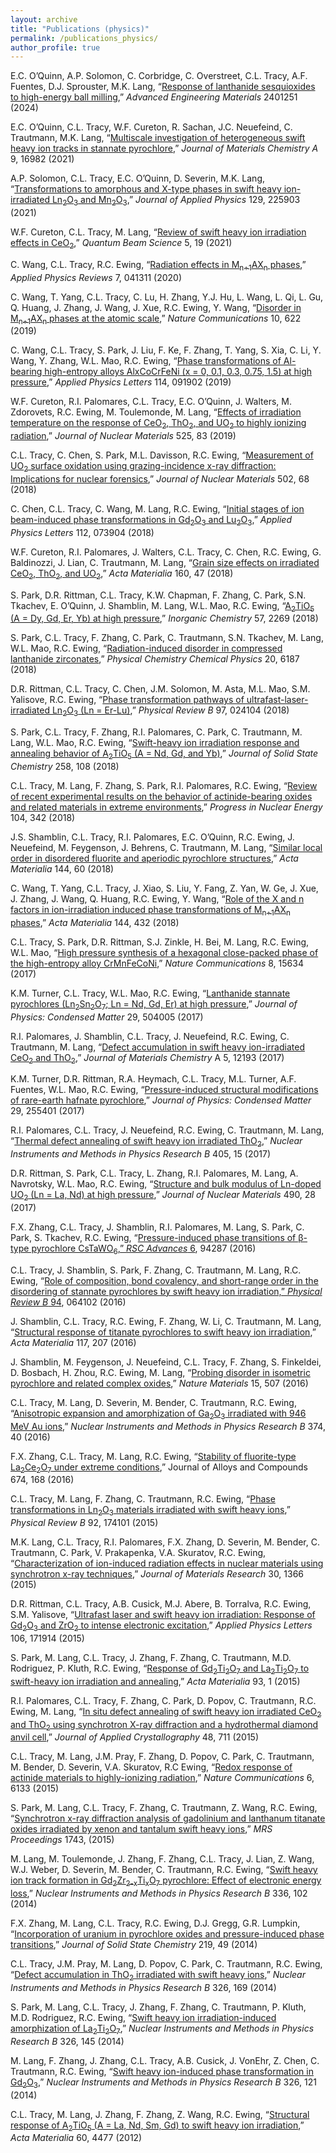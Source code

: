 ```yaml
---
layout: archive
title: "Publications (physics)"
permalink: /publications_physics/
author_profile: true
---
```


E.C. O’Quinn, A.P. Solomon, C. Corbridge, C. Overstreet, C.L. Tracy, A.F. Fuentes, D.J. Sprouster, M.K. Lang, “[Response of lanthanide sesquioxides to high-energy ball milling](https://camerontracy.github.io/files/Response_of_Lanthanide_Sesquioxides_to_High_Energy_Ball_Milling.pdf),” _Advanced Engineering Materials_ 2401251 (2024)

E.C. O’Quinn, C.L. Tracy, W.F. Cureton, R. Sachan, J.C. Neuefeind, C. Trautmann, M.K. Lang, “[Multiscale investigation of heterogeneous swift heavy ion tracks in stannate pyrochlore](https://camerontracy.github.io/files/Multi-scale_investigation_of_heterogeneous_swift_heavy_ion_tracks_in_stannate_pyrochlore.pdf),” _Journal of Materials
Chemistry A_ 9, 16982 (2021)

A.P. Solomon, C.L. Tracy, E.C. O’Quinn, D. Severin, M.K. Lang, “[Transformations to amorphous and
X-type phases in swift heavy ion-irradiated Ln<sub>2</sub>O<sub>3</sub> and Mn<sub>2</sub>O<sub>3</sub>](https://camerontracy.github.io/files/Transformations_to_amorphous_and_X-type_phases_in_swift_heavy_ion-irradiated_Ln2O3_and_Mn2O3.pdf),” _Journal of Applied Physics_ 129, 225903
(2021)

W.F. Cureton, C.L. Tracy, M. Lang, “[Review of swift heavy ion irradiation effects in CeO<sub>2</sub>](https://camerontracy.github.io/files/Review_of_Swift_Heavy_Ion_Irradiation_Effects_in_CeO2.pdf),” _Quantum
Beam Science_ 5, 19 (2021)

C. Wang, C.L. Tracy, R.C. Ewing, “[Radiation effects in M<sub>n+1</sub>AX<sub>n</sub> phases](https://camerontracy.github.io/files/Radiation_effects_in_Mn1AXn_phases.pdf),” _Applied Physics Reviews_ 7,
041311 (2020)

C. Wang, T. Yang, C.L. Tracy, C. Lu, H. Zhang, Y.J. Hu, L. Wang, L. Qi, L. Gu, Q. Huang, J. Zhang, J.
Wang, J. Xue, R.C. Ewing, Y. Wang, “[Disorder in M<sub>n+1</sub>AX<sub>n</sub> phases at the atomic scale](https://camerontracy.github.io/files/Disorder_in_Mn+1AXn_phases_at_the_atomic_scale.pdf),” _Nature Communications_ 10, 622 (2019)

C. Wang, C.L. Tracy, S. Park, J. Liu, F. Ke, F. Zhang, T. Yang, S. Xia, C. Li, Y. Wang, Y. Zhang, W.L.
Mao, R.C. Ewing, “[Phase transformations of Al-bearing high-entropy alloys AlxCoCrFeNi (x = 0, 0.1, 0.3,
0.75, 1.5) at high pressure](https://camerontracy.github.io/files/Phase_transformations_of_Al-bearing_high-entropy_alloys_AlxCoCrFeNi_(x_5_0%2C_0.1%2C_0.3%2C_0.75%2C_1.5)_at_high_pressure.pdf),” _Applied Physics Letters_ 114, 091902 (2019)

W.F. Cureton, R.I. Palomares, C.L. Tracy, E.C. O’Quinn, J. Walters, M. Zdorovets, R.C. Ewing, M.
Toulemonde, M. Lang, “[Effects of irradiation temperature on the response of CeO<sub>2</sub>, ThO<sub>2</sub>, and UO<sub>2</sub> to
highly ionizing radiation](https://camerontracy.github.io/files/Effects_of_irradiation_temperature_on_the_response_of_CeO2%2C_ThO2%2C_and_UO2_to_highly_ionizing_radiation.pdf),” _Journal of Nuclear Materials_ 525, 83 (2019)

C.L. Tracy, C. Chen, S. Park, M.L. Davisson, R.C. Ewing, “[Measurement of UO<sub>2</sub> surface oxidation using
grazing-incidence x-ray diffraction: Implications for nuclear forensics](https://camerontracy.github.io/files/Measurement_of_UO2_surface_oxidation_using_grazing-incidence_x-ray_diffraction_Implications_for_nuclear_forensics.pdf),” _Journal of Nuclear Materials_ 502, 68
(2018)

C. Chen, C.L. Tracy, C. Wang, M. Lang, R.C. Ewing, “[Initial stages of ion beam-induced phase transformations in Gd<sub>2</sub>O<sub>3</sub> and Lu<sub>2</sub>O<sub>3</sub>](https://camerontracy.github.io/files/Initial_stages_of_ion_beam-induced_phase_transformations_in_Gd2O3_and_Lu2O3.pdf),” _Applied Physics Letters_ 112, 073904 (2018)

W.F. Cureton, R.I. Palomares, J. Walters, C.L. Tracy, C. Chen, R.C. Ewing, G. Baldinozzi, J. Lian, C.
Trautmann, M. Lang, “[Grain size effects on irradiated CeO<sub>2</sub>, ThO<sub>2</sub>, and UO<sub>2</sub>](https://camerontracy.github.io/files/Grain_size_effects_on_irradiated_CeO2,_ThO2,_and_UO2.pdf),” _Acta Materialia_ 160, 47
(2018)

S. Park, D.R. Rittman, C.L. Tracy, K.W. Chapman, F. Zhang, C. Park, S.N. Tkachev, E. O’Quinn, J.
Shamblin, M. Lang, W.L. Mao, R.C. Ewing, “[A<sub>2</sub>TiO<sub>5</sub> (A = Dy, Gd, Er, Yb) at high pressure](https://camerontracy.github.io/files/A2TiO5_(A_=_Dy,_Gd,_Er,_Yb)_at_High_Pressure.pdf),” _Inorganic
Chemistry_ 57, 2269 (2018)

S. Park, C.L. Tracy, F. Zhang, C. Park, C. Trautmann, S.N. Tkachev, M. Lang, W.L. Mao, R.C. Ewing,
“[Radiation-induced disorder in compressed lanthanide zirconates](https://camerontracy.github.io/files/Radiation-induced_disorder_in_compressed_lanthanide_zirconates.pdf),” _Physical Chemistry Chemical Physics_ 20,
6187 (2018)

D.R. Rittman, C.L. Tracy, C. Chen, J.M. Solomon, M. Asta, M.L. Mao, S.M. Yalisove, R.C. Ewing, “[Phase
transformation pathways of ultrafast-laser-irradiated Ln<sub>2</sub>O<sub>3</sub> (Ln = Er-Lu)](https://camerontracy.github.io/files/Phase_transformation_pathways_of_ultrafast-laser-irradiated_Ln2O3_(Ln_=_Er–Lu).pdf),” _Physical Review B_ 97, 024104
(2018)

S. Park, C.L. Tracy, F. Zhang, R.I. Palomares, C. Park, C. Trautmann, M. Lang, W.L. Mao, R.C. Ewing,
“[Swift-heavy ion irradiation response and annealing behavior of A<sub>2</sub>TiO<sub>5</sub> (A = Nd, Gd, and Yb)](https://camerontracy.github.io/files/Swift-heavy_ion_irradiation_response_and_annealing_behavior_of_A2TiO5_(A_%3D_Nd%2C_Gd%2C_and_Yb)_.pdf),” _Journal
of Solid State Chemistry_ 258, 108 (2018)

C.L. Tracy, M. Lang, F. Zhang, S. Park, R.I. Palomares, R.C. Ewing, “[Review of recent experimental
results on the behavior of actinide-bearing oxides and related materials in extreme environments](https://camerontracy.github.io/files/Review_of_recent_experimental_results_on_the_behavior_of_actinide-bearing_oxides_and_related_materials_in_extreme_environments.pdf),” _Progress
in Nuclear Energy_ 104, 342 (2018)

J.S. Shamblin, C.L. Tracy, R.I. Palomares, E.C. O’Quinn, R.C. Ewing, J. Neuefeind, M. Feygenson,
J. Behrens, C. Trautmann, M. Lang, “[Similar local order in disordered fluorite and aperiodic pyrochlore
structures](https://camerontracy.github.io/files/Similar_local_order_in_disordered_fluorite_and_aperiodic_pyrochlore_structures.pdf),” _Acta Materialia_ 144, 60 (2018)

C. Wang, T. Yang, C.L. Tracy, J. Xiao, S. Liu, Y. Fang, Z. Yan, W. Ge, J. Xue, J. Zhang, J. Wang, Q.
Huang, R.C. Ewing, Y. Wang, “[Role of the X and n factors in ion-irradiation induced phase transformations
of M<sub>n+1</sub>AX<sub>n</sub> phases](https://camerontracy.github.io/files/Role_of_the_X_and_n_factors_in_ion-irradiation_induced_phase_transformations_of_Mn1AXn_phases.pdf),” _Acta Materialia_ 144, 432 (2018)

C.L. Tracy, S. Park, D.R. Rittman, S.J. Zinkle, H. Bei, M. Lang, R.C. Ewing, W.L. Mao, “[High pressure
synthesis of a hexagonal close-packed phase of the high-entropy alloy CrMnFeCoNi](https://camerontracy.github.io/files/High_pressure_synthesis_of_a_hexagonal_close-packed_phase_of_the_high-entropy_alloy_CrMnFeCoNi.pdf),” _Nature Communications_
8, 15634 (2017)

K.M. Turner, C.L. Tracy, W.L. Mao, R.C. Ewing, “[Lanthanide stannate pyrochlores (Ln<sub>2</sub>Sn<sub>2</sub>O<sub>7</sub>; Ln =
Nd, Gd, Er) at high pressure](https://camerontracy.github.io/files/Lanthanide_stannate_pyrochlores_(Ln2Sn2O7;_Ln_=_Nd,_Gd,_Er)_at_high_pressure.pdf),” _Journal of Physics: Condensed Matter_ 29, 504005 (2017)

R.I. Palomares, J. Shamblin, C.L. Tracy, J. Neuefeind, R.C. Ewing, C. Trautmann, M. Lang, “[Defect
accumulation in swift heavy ion-irradiated CeO<sub>2</sub> and ThO<sub>2</sub>](https://camerontracy.github.io/files/Defect_accumulation_in_swift_heavy_ion-irradiated_CeO2_and_ThO2__.pdf),” _Journal of Materials Chemistry_ A 5, 12193
(2017)

K.M. Turner, D.R. Rittman, R.A. Heymach, C.L. Tracy, M.L. Turner, A.F. Fuentes, W.L. Mao, R.C.
Ewing, “[Pressure-induced structural modifications of rare-earth hafnate pyrochlore](https://camerontracy.github.io/files/Pressure-induced_structural_modifications_of_rare-earth_hafnate_pyrochlore.pdf),” _Journal of Physics:
Condensed Matter_ 29, 255401 (2017)

R.I. Palomares, C.L. Tracy, J. Neuefeind, R.C. Ewing, C. Trautmann, M. Lang, “[Thermal defect annealing
of swift heavy ion irradiated ThO<sub>2</sub>](https://camerontracy.github.io/files/Thermal_defect_annealing_of_swift_heavy_ion_irradiated_ThO2.pdf),” _Nuclear Instruments and Methods in Physics Research B_ 405, 15 (2017)

D.R. Rittman, S. Park, C.L. Tracy, L. Zhang, R.I. Palomares, M. Lang, A. Navrotsky, W.L. Mao, R.C.
Ewing, “[Structure and bulk modulus of Ln-doped UO<sub>2</sub> (Ln = La, Nd) at high pressure](https://camerontracy.github.io/files/Structure_and_bulk_modulus_of_Ln-doped_UO2_(Ln_La_Nd)_at_high_pressure.pdf),” _Journal of Nuclear
Materials_ 490, 28 (2017)

F.X. Zhang, C.L. Tracy, J. Shamblin, R.I. Palomares, M. Lang, S. Park, C. Park, S. Tkachev, R.C. Ewing,
“[Pressure-induced phase transitions of β-type pyrochlore CsTaWO<sub>6</sub>,” _RSC Advances_ 6](https://camerontracy.github.io/files/Pressure-induced_phase_transitions_of_b-type_pyrochlore_CsTaWO6.pdf), 94287 (2016)

C.L. Tracy, J. Shamblin, S. Park, F. Zhang, C. Trautmann, M. Lang, R.C. Ewing, “[Role of composition, bond covalency, and short-range order in the disordering of stannate pyrochlores by swift heavy ion
irradiation,” _Physical Review B_ 94](https://camerontracy.github.io/files/Role_of_composition%2C_bond_covalency%2C_and_short-range_order_in_the_disordering_of_stannate_pyrochlores_by_swift_heavy_ion_irradiation__.pdf), 064102 (2016)

J. Shamblin, C.L. Tracy, R.C. Ewing, F. Zhang, W. Li, C. Trautmann, M. Lang, “[Structural response of
titanate pyrochlores to swift heavy ion irradiation](https://camerontracy.github.io/files/Structural_response_of_titanate_pyrochlores_to_swift_heavy_ion_irradiation.pdf),” _Acta Materialia_ 117, 207 (2016)

J. Shamblin, M. Feygenson, J. Neuefeind, C.L. Tracy, F. Zhang, S. Finkeldei, D. Bosbach, H. Zhou, R.C.
Ewing, M. Lang, “[Probing disorder in isometric pyrochlore and related complex oxides](https://camerontracy.github.io/files/Probing_disorder_in_isometric_pyrochlore_and_related_complex_oxides.pdf),” _Nature Materials_
15, 507 (2016)

C.L. Tracy, M. Lang, D. Severin, M. Bender, C. Trautmann, R.C. Ewing, “[Anisotropic expansion and
amorphization of Ga<sub>2</sub>O<sub>3</sub> irradiated with 946 MeV Au ions](https://camerontracy.github.io/files/Anisotropic_expansion_and_amorphization_of_Ga2O3_irradiated_with_946_MeV_Au_ions.pdf),” _Nuclear Instruments and Methods in Physics
Research B_ 374, 40 (2016)

F.X. Zhang, C.L. Tracy, M. Lang, R.C. Ewing, “[Stability of fluorite-type La<sub>2</sub>Ce<sub>2</sub>O<sub>7</sub> under extreme conditions](https://camerontracy.github.io/files/Stability_of_fluorite-type_La2Ce2O7_under_extreme_conditions.pdf),” Journal of Alloys and Compounds 674, 168 (2016)

C.L. Tracy, M. Lang, F. Zhang, C. Trautmann, R.C. Ewing, “[Phase transformations in Ln<sub>2</sub>O<sub>3</sub> materials
irradiated with swift heavy ions](https://camerontracy.github.io/files/Phase_transformations_in_Ln2O3_materials_irradiated_with_swift_heavy_ions.pdf),” _Physical Review B_ 92, 174101 (2015)

M.K. Lang, C.L. Tracy, R.I. Palomares, F.X. Zhang, D. Severin, M. Bender, C. Trautmann, C. Park,
V. Prakapenka, V.A. Skuratov, R.C. Ewing, “[Characterization of ion-induced radiation effects in nuclear
materials using synchrotron x-ray techniques](https://camerontracy.github.io/files/Characterization_of_ion-induced_radiation_effects_in_nuclear_materials_using_synchrotron_x-ray_techniques.pdf),” _Journal of Materials Research_ 30, 1366 (2015)

D.R. Rittman, C.L. Tracy, A.B. Cusick, M.J. Abere, B. Torralva, R.C. Ewing, S.M. Yalisove, “[Ultrafast
laser and swift heavy ion irradiation: Response of Gd<sub>2</sub>O<sub>3</sub> and ZrO<sub>2</sub> to intense electronic excitation](https://camerontracy.github.io/files/Ultrafast_laser_and_swift_heavy_ion_irradiation_Response_of_Gd2O3_and_ZrO2_to_intense_electronic_excitation.pdf),” _Applied
Physics Letters_ 106, 171914 (2015)

S. Park, M. Lang, C.L. Tracy, J. Zhang, F. Zhang, C. Trautmann, M.D. Rodriguez, P. Kluth, R.C. Ewing,
“[Response of Gd<sub>2</sub>Ti<sub>2</sub>O<sub>7</sub> and La<sub>2</sub>Ti<sub>2</sub>O<sub>7</sub> to swift-heavy ion irradiation and annealing](https://camerontracy.github.io/files/Response_of_Gd2Ti2O7_and_La2Ti2O7_to_swift-heavy_ion_irradiation_and_annealing.pdf),” _Acta Materialia_ 93, 1
(2015)

R.I. Palomares, C.L. Tracy, F. Zhang, C. Park, D. Popov, C. Trautmann, R.C. Ewing, M. Lang, “[In situ
defect annealing of swift heavy ion irradiated CeO<sub>2</sub> and ThO<sub>2</sub> using synchrotron X-ray diffraction and a
hydrothermal diamond anvil cell](https://camerontracy.github.io/files/In_situ_defect_annealing_of_swift_heavy_ion_irradiated_CeO2_and_ThO2_using_synchrotron_X-ray_diffraction_and_a_hydrothermal_diamond_anvil_cell.pdf),” _Journal of Applied Crystallography_ 48, 711 (2015)

C.L. Tracy, M. Lang, J.M. Pray, F. Zhang, D. Popov, C. Park, C. Trautmann, M. Bender, D. Severin,
V.A. Skuratov, R.C Ewing, “[Redox response of actinide materials to highly-ionizing radiation](https://camerontracy.github.io/files/Redox_response_of_actinide_materials_to_highly_ionizing_radiation.pdf),” _Nature
Communications_ 6, 6133 (2015)

S. Park, M. Lang, C.L. Tracy, F. Zhang, C. Trautmann, Z. Wang, R.C. Ewing, “[Synchrotron x-ray
diffraction analysis of gadolinium and lanthanum titanate oxides irradiated by xenon and tantalum swift
heavy ions](https://camerontracy.github.io/files/Synchrotron_x-ray_diffraction_analysis_of_gadolinium_and_lanthanum_titanate_oxides_irradiated_by_xenon_and_tantalum_swift_heavy_ions_.pdf),” _MRS Proceedings_ 1743, (2015)

M. Lang, M. Toulemonde, J. Zhang, F. Zhang, C.L. Tracy, J. Lian, Z. Wang, W.J. Weber, D. Severin, M.
Bender, C. Trautmann, R.C. Ewing, “[Swift heavy ion track formation in Gd<sub>2</sub>Zr<sub>2-x</sub>Ti<sub>x</sub>O<sub>7</sub> pyrochlore: Effect
of electronic energy loss](https://camerontracy.github.io/files/Swift_heavy_ion_track_formation_in_Gd2Zr2xTixO7_pyrochlore_Effect_of_electronic_energy_loss.pdf),” _Nuclear Instruments and Methods in Physics Research B_ 336, 102 (2014)

F.X. Zhang, M. Lang, C.L. Tracy, R.C. Ewing, D.J. Gregg, G.R. Lumpkin, “[Incorporation of uranium in
pyrochlore oxides and pressure-induced phase transitions](https://camerontracy.github.io/files/Incorporation_of_uranium_in_pyrochlore_oxides_and_pressure-induced_phase_transitions.pdf),” _Journal of Solid State Chemistry_ 219, 49 (2014)

C.L. Tracy, J.M. Pray, M. Lang, D. Popov, C. Park, C. Trautmann, R.C. Ewing, “[Defect accumulation in
ThO<sub>2</sub> irradiated with swift heavy ions](https://camerontracy.github.io/files/Defect_accumulation_in_ThO2_irradiated_with_swift_heavy_ions.pdf),” _Nuclear Instruments and Methods in Physics Research B_ 326, 169
(2014)

S. Park, M. Lang, C.L. Tracy, J. Zhang, F. Zhang, C. Trautmann, P. Kluth, M.D. Rodriguez, R.C. Ewing,
“[Swift heavy ion irradiation-induced amorphization of La<sub>2</sub>Ti<sub>2</sub>O<sub>7</sub>](https://camerontracy.github.io/files/Swift_heavy_ion_irradiation-induced_amorphization_of_La2Ti2O7.pdf),” _Nuclear Instruments and Methods in
Physics Research B_ 326, 145 (2014)

M. Lang, F. Zhang, J. Zhang, C.L. Tracy, A.B. Cusick, J. VonEhr, Z. Chen, C. Trautmann, R.C. Ewing,
“[Swift heavy ion-induced phase transformation in Gd<sub>2</sub>O<sub>3</sub>](https://camerontracy.github.io/files/Swift_heavy_ion-induced_phase_transformation_in_Gd2O3.pdf),” _Nuclear Instruments and Methods in Physics
Research B_ 326, 121 (2014)

C.L. Tracy, M. Lang, J. Zhang, F. Zhang, Z. Wang, R.C. Ewing, “[Structural response of A<sub>2</sub>TiO<sub>5</sub> (A =
La, Nd, Sm, Gd) to swift heavy ion irradiation](https://camerontracy.github.io/files/Structural_response_of_A2TiO5_(A_=_La,_Nd,_Sm,_Gd)_to_swift_heavy_ion_irradiation.pdf),” _Acta Materialia_ 60, 4477 (2012)
